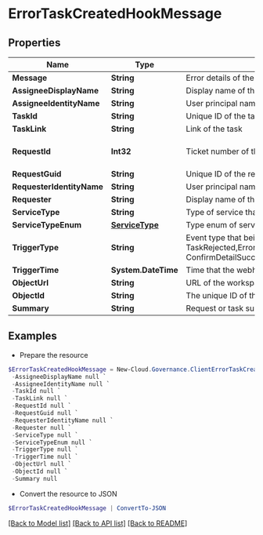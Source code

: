 # ErrorTaskCreatedHookMessage
## Properties

Name | Type | Description | Notes
------------ | ------------- | ------------- | -------------
**Message** | **String** | Error details of the error task | [optional] 
**AssigneeDisplayName** | **String** | Display name of the task assignee | [optional] 
**AssigneeIdentityName** | **String** | User principal name of the task assignee | [optional] 
**TaskId** | **String** | Unique ID of the task | [optional] 
**TaskLink** | **String** | Link of the task | [optional] 
**RequestId** | **Int32** | Ticket number of the request | [optional] [default to 0]
**RequestGuid** | **String** | Unique ID of the request | [optional] 
**RequesterIdentityName** | **String** | User principal name of the requester | [optional] 
**Requester** | **String** | Display name of the requester | [optional] 
**ServiceType** | **String** | Type of service that is used to submit this request | [optional] 
**ServiceTypeEnum** | [**ServiceType**](ServiceType.md) | Type enum of service that is used to submit this request | [optional] 
**TriggerType** | **String** | Event type that being triggered, available values:RequestSubmitted,RequestCompleted,RequestCancelled,TaskCreated,TaskApproved,  TaskRejected,ErrorTaskCreated,TaskRetried,TaskSkipped,RenewalSuccess,RenewalException,RenewalOverdue,FullyAutoImportSuccess,  ConfirmDetailSuccess,ElectionCompleted,LifecycleInactiveTaskCreated,LifecycleLeaseTaskCreated,ElectionOverdue | [optional] 
**TriggerTime** | **System.DateTime** | Time that the webhook is triggered | [optional] 
**ObjectUrl** | **String** | URL of the workspace | [optional] 
**ObjectId** | **String** | The unique ID of the workspace | [optional] 
**Summary** | **String** | Request or task summary | [optional] 

## Examples

- Prepare the resource
```powershell
$ErrorTaskCreatedHookMessage = New-Cloud.Governance.ClientErrorTaskCreatedHookMessage  -Message null `
 -AssigneeDisplayName null `
 -AssigneeIdentityName null `
 -TaskId null `
 -TaskLink null `
 -RequestId null `
 -RequestGuid null `
 -RequesterIdentityName null `
 -Requester null `
 -ServiceType null `
 -ServiceTypeEnum null `
 -TriggerType null `
 -TriggerTime null `
 -ObjectUrl null `
 -ObjectId null `
 -Summary null
```

- Convert the resource to JSON
```powershell
$ErrorTaskCreatedHookMessage | ConvertTo-JSON
```

[[Back to Model list]](../README.md#documentation-for-models) [[Back to API list]](../README.md#documentation-for-api-endpoints) [[Back to README]](../README.md)

